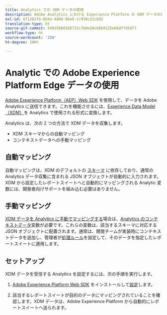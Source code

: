 ```yaml
---
title: Analytics での XDM データの使用
description: Adobe Analytics における Experience Platform の XDM データの使用の概要
exl-id: 6f1282fb-8d4a-4d88-9be0-1c939c22cb92
translation-type: ht
source-git-commit: 549258b0168733c7b0e28cb8b9125e68dffd5df7
workflow-type: ht
source-wordcount: '259'
ht-degree: 100%

---
```


# Analytic での Adobe Experience Platform Edge データの使用

[Adobe Experience Platform（AEP）Web SDK](https://docs.adobe.com/content/help/ja-JP/launch/using/extensions-ref/adobe-extension/aep-extension/overview.html) を使用して、データを Adobe Analytics に送信できます。これを機能させるには、[Experience Data Model（XDM）](https://docs.adobe.com/content/help/ja-JP/experience-platform/xdm/home.html)を Analytics で使用される形式に変換します。

Analytics は、次の 2 つの方法で XDM データを収集します。

* XDM スキーマからの自動マッピング
* コンテキストデータへの手動マッピング

## 自動マッピング

自動マッピングは、XDM のデフォルトの [スキーマ](https://docs.adobe.com/content/help/ja-JP/experience-platform/xdm/schema/composition.html) に依存しており、通常の Analytics データ収集に含まれる JSON オブジェクトが自動的に入力されます。XDM から設定したレポートスイートへと自動的にマッピングされる Analytic 変数には、開発者向けサポートを組み込む必要はありません。

## 手動マッピング

[XDM データを Analytics に手動でマッピングする](xdm-manual.md)場合は、[Analytics のコンテキストデータ](../vars/page-vars/contextdata.md)変数が必要です。これらの変数は、該当するスキーマに対応する JSON オブジェクトに配置されます。通常は、開発チームが実装時にコンテキストデータを追加し、管理者が[処理ルール](/help/admin/admin/c-processing-rules/c-processing-rules-configuration/t-processing-rules.md)を設定して、そのデータを指定したレポートスイートに適用します。

## セットアップ

XDM データを受信する Analytics を設定するには、次の手順を実行します。

1. [Adobe Experience Platform Web SDK](https://docs.adobe.com/content/help/ja-JP/experience-platform/edge/fundamentals/installing-the-sdk.html) をインストールして[設定](https://docs.adobe.com/content/help/ja-JP/experience-platform/edge/fundamentals/configuring-the-sdk.html)します。

2. 該当するレポートスイートが目的のデータにマッピングされていることを確認します。XDM データは、Adobe Experience Platform から自動的にレポートスイートへ送られます。
